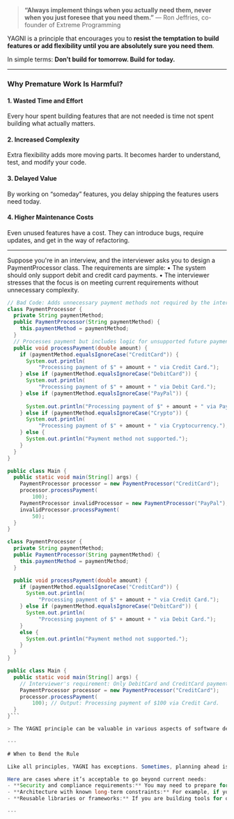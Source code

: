 > **“Always implement things when you actually need them, never when you just foresee that you need them.”** — Ron Jeffries, co-founder of Extreme Programming

YAGNI is a principle that encourages you to **resist the temptation to build features or add flexibility until you are absolutely sure you need them**.

In simple terms: **Don’t build for tomorrow. Build for today.**

---
### Why Premature Work Is Harmful?

#### 1. Wasted Time and Effort
Every hour spent building features that are not needed is time not spent building what actually matters.
#### 2. Increased Complexity
Extra flexibility adds more moving parts. It becomes harder to understand, test, and modify your code.
#### 3. Delayed Value
By working on “someday” features, you delay shipping the features users need today.
#### 4. Higher Maintenance Costs
Even unused features have a cost. They can introduce bugs, require updates, and get in the way of refactoring.

---
Suppose you're in an interview, and the interviewer asks you to design a PaymentProcessor class. The requirements are simple:
	• The system should only support debit and credit card payments.
	• The interviewer stresses that the focus is on meeting current requirements without unnecessary complexity.

```java
// Bad Code: Adds unnecessary payment methods not required by the interviewer
class PaymentProcessor {
  private String paymentMethod;
  public PaymentProcessor(String paymentMethod) {
    this.paymentMethod = paymentMethod;
  }
  // Processes payment but includes logic for unsupported future payment methods
  public void processPayment(double amount) {
    if (paymentMethod.equalsIgnoreCase("CreditCard")) {
      System.out.println(
          "Processing payment of $" + amount + " via Credit Card.");
    } else if (paymentMethod.equalsIgnoreCase("DebitCard")) {
      System.out.println(
          "Processing payment of $" + amount + " via Debit Card.");
    } else if (paymentMethod.equalsIgnoreCase("PayPal")) {
     
      System.out.println("Processing payment of $" + amount + " via PayPal.");
    } else if (paymentMethod.equalsIgnoreCase("Crypto")) {
      System.out.println(
          "Processing payment of $" + amount + " via Cryptocurrency.");
    } else {
      System.out.println("Payment method not supported.");
    }
  }
}

public class Main {
  public static void main(String[] args) {
    PaymentProcessor processor = new PaymentProcessor("CreditCard");
    processor.processPayment(
        100); 
    PaymentProcessor invalidProcessor = new PaymentProcessor("PayPal");
    invalidProcessor.processPayment(
        50);
  }
}
```

```java
class PaymentProcessor {
  private String paymentMethod;
  public PaymentProcessor(String paymentMethod) {
    this.paymentMethod = paymentMethod;
  }

  public void processPayment(double amount) {
    if (paymentMethod.equalsIgnoreCase("CreditCard")) {
      System.out.println(
          "Processing payment of $" + amount + " via Credit Card.");
    } else if (paymentMethod.equalsIgnoreCase("DebitCard")) {
      System.out.println(
          "Processing payment of $" + amount + " via Debit Card.");
    }
    else {
      System.out.println("Payment method not supported.");
    }
  }
}

public class Main {
  public static void main(String[] args) {
    // Interviewer's requirement: Only DebitCard and CreditCard payments
    PaymentProcessor processor = new PaymentProcessor("CreditCard");
    processor.processPayment(
        100); // Output: Processing payment of $100 via Credit Card.
  }
}```

> The YAGNI principle can be valuable in various aspects of software development. It promotes simplicity, reduces unnecessary complexity, and helps teams focus on delivering essential functionality. By considering to YAGNI, developers can enhance productivity, maintainability, and overall project success. However, it's important to make a balance and not misinterpret YAGNI as an excuse for neglecting foresight or architectural considerations.

---

# When to Bend the Rule

Like all principles, YAGNI has exceptions. Sometimes, planning ahead is justified.

Here are cases where it’s acceptable to go beyond current needs:
- **Security and compliance requirements:** You may need to prepare for data protection, auditing, or regulatory constraints up front.
- **Architecture with known long-term constraints:** For example, if you are writing code for a high-availability system, some abstractions or patterns may be required from day one.
- **Reusable libraries or frameworks:** If you are building tools for other developers, some flexibility may be expected.

---
